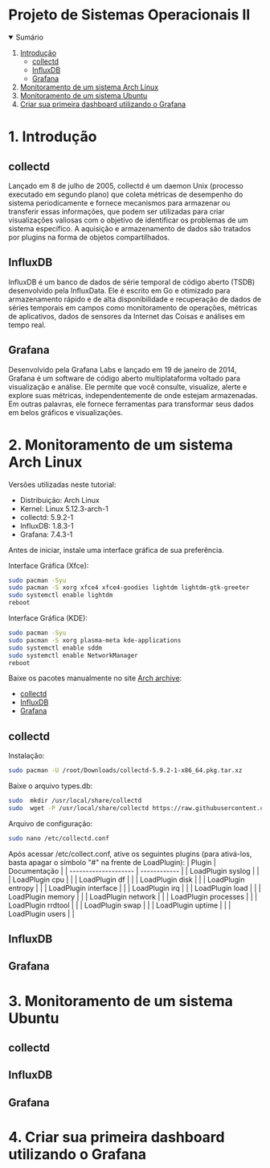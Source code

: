 # Projeto de Sistemas Operacionais II

<details open="open">
  <summary>Sumário</summary>
  <ol>
  <li>
      <a href="#1-introdução">Introdução</a>
      <ul>
        <li><a href="#collectd">collectd</a></li>
        <li><a href="#influxdb">InfluxDB</a></li>
        <li><a href="#grafana">Grafana</a></li>
      </ul>
    </li>
    <li>
      <a href="#2-monitoramento-de-um-sistema-arch-linux">Monitoramento de um sistema Arch Linux</a>
    </li>
    <li>
      <a href="#3-monitoramento-de-um-sistema-ubuntu">Monitoramento de um sistema Ubuntu</a>
    </li>
    <li><a href="#4-criar-sua-primeira-dashboard-utilizando-o-grafana">Criar sua primeira dashboard utilizando o Grafana</a></li>
  </ol>
</details>

# 1. Introdução

## collectd

Lançado em 8 de julho de 2005, collectd é um daemon Unix (processo executado em segundo plano) que coleta métricas de desempenho do sistema periodicamente e fornece mecanismos para armazenar ou transferir essas informações, que podem ser utilizadas para criar visualizações valiosas com o objetivo de identificar os problemas de um sistema específico. A aquisição e armazenamento de dados são tratados por plugins na forma de objetos compartilhados.

## InfluxDB

InfluxDB é um banco de dados de série temporal de código aberto (TSDB) desenvolvido pela InfluxData. Ele é escrito em Go e otimizado para armazenamento rápido e de alta disponibilidade e recuperação de dados de séries temporais em campos como monitoramento de operações, métricas de aplicativos, dados de sensores da Internet das Coisas e análises em tempo real.

## Grafana

Desenvolvido pela Grafana Labs e lançado em 19 de janeiro de 2014, Grafana é um software de código aberto multiplataforma voltado para visualização e análise. Ele permite que você consulte, visualize, alerte e explore suas métricas, independentemente de onde estejam armazenadas. Em outras palavras, ele fornece ferramentas para transformar seus dados em belos gráficos e visualizações.

# 2. Monitoramento de um sistema Arch Linux

Versões utilizadas neste tutorial:

 - Distribuição: Arch Linux
 - Kernel: Linux 5.12.3-arch-1
 - collectd: 5.9.2-1
 - InfluxDB: 1.8.3-1
 - Grafana: 7.4.3-1

Antes de iniciar, instale uma interface gráfica de sua preferência.

Interface Gráfica (Xfce):
```sh
sudo pacman -Syu
sudo pacman -S xorg xfce4 xfce4-goodies lightdm lightdm-gtk-greeter
sudo systemctl enable lightdm
reboot
```

Interface Gráfica (KDE):
```sh
sudo pacman -Syu
sudo pacman -S xorg plasma-meta kde-applications
sudo systemctl enable sddm
sudo systemctl enable NetworkManager
reboot
```

Baixe os pacotes manualmente no site [Arch archive](https://archive.archlinux.org/):

 - [collectd](https://archive.archlinux.org/packages/c/collectd/collectd-5.9.2-1-x86_64.pkg.tar.xz)
 - [InfluxDB](https://archive.archlinux.org/packages/i/influxdb/influxdb-1.8.3-1-x86_64.pkg.tar.zst)
 - [Grafana](https://archive.archlinux.org/packages/g/grafana/grafana-7.4.3-1-x86_64.pkg.tar.zst)

## collectd

Instalação:
```sh
sudo pacman -U /root/Downloads/collectd-5.9.2-1-x86_64.pkg.tar.xz
```

Baixe o arquivo types.db:
```sh
sudo  mkdir /usr/local/share/collectd
sudo  wget -P /usr/local/share/collectd https://raw.githubusercontent.com/collectd/collectd/master/src/types.db
```
Arquivo de configuração:
```sh
sudo nano /etc/collectd.conf
```
 Após acessar /etc/collect.conf, ative os seguintes plugins (para ativá-los, basta apagar o símbolo "#" na frente de LoadPlugin):
|    Plugin            | Documentação |
| -------------------- | ------------ |
| LoadPlugin syslog    |              | 
| LoadPlugin cpu       |              | 
| LoadPlugin df        |              | 
| LoadPlugin disk      |              | 
| LoadPlugin entropy   |              | 
| LoadPlugin interface |              | 
| LoadPlugin irq       |              | 
| LoadPlugin load      |              | 
| LoadPlugin memory    |              | 
| LoadPlugin network   |              | 
| LoadPlugin processes |              | 
| LoadPlugin rrdtool   |              | 
| LoadPlugin swap      |              | 
| LoadPlugin uptime    |              | 
| LoadPlugin users     |              | 

## InfluxDB

## Grafana

# 3. Monitoramento de um sistema Ubuntu
	
## collectd

## InfluxDB

## Grafana

# 4. Criar sua primeira dashboard utilizando o Grafana

